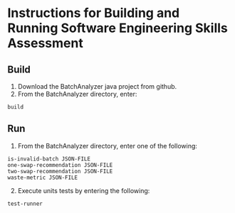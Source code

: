 # Instructions for Building and Running Software Engineering Skills Assessment

## Build
1.	Download the BatchAnalyzer java project from github.
2.	From the BatchAnalyzer directory, enter:

~~~
build
~~~

## Run
1.  From the BatchAnalyzer directory, enter one of the following:

~~~
is-invalid-batch JSON-FILE
one-swap-recommendation JSON-FILE
two-swap-recommendation JSON-FILE
waste-metric JSON-FILE
~~~

2.  Execute units tests by entering the following:

~~~
test-runner
~~~


